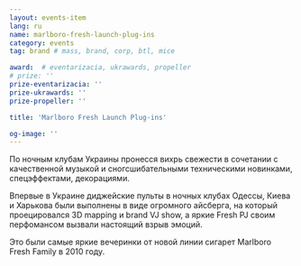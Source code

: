 ```yaml
---
layout: events-item
lang: ru
name: marlboro-fresh-launch-plug-ins
category: events
tag: brand # mass, brand, corp, btl, mice

award:  # eventarizacia, ukrawards, propeller
# prize: ''
prize-eventarizacia: ''
prize-ukrawards: ''
prize-propeller: ''

title: 'Marlboro Fresh Launch Plug-ins'

og-image: ''
---
```


По ночным клубам Украины  пронесся вихрь свежести в сочетании с  качественной музыкой и сногсшибательными техническими новинками, спецэффектами, декорациями.

Впервые в Украине диджейские пульты в ночных клубах Одессы, Киева и Харькова были выполнены в виде огромного айсберга, на который проецировался 3D mapping и brand VJ show, а яркие Fresh PJ своим перфомансом вызвали  настоящий взрыв эмоций.

Это были самые яркие вечеринки от новой линии сигарет Marlboro Fresh Family в 2010 году.
